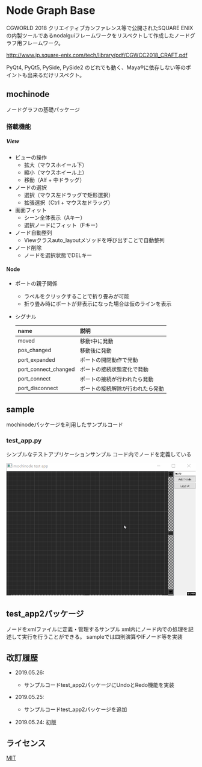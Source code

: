 # Node Graph Base

CGWORLD 2018 クリエイティブカンファレンス等で公開されたSQUARE ENIXの内製ツールであるnodalguiフレームワークをリスペクトして作成したノードグラフ用フレームワーク。

http://www.jp.square-enix.com/tech/library/pdf/CGWCC2018_CRAFT.pdf

PyQt4, PyQt5, PySide, PySide2 のどれでも動く、Maya®に依存しない等のポイントも出来るだけリスペクト。
  
## mochinode

ノードグラフの基礎パッケージ

### 搭載機能

##### View
* ビューの操作
  - 拡大（マウスホイール下）
  - 縮小（マウスホイール上）
  - 移動（Alf + 中ドラッグ）
* ノードの選択
  - 選択（マウス左ドラッグで矩形選択）
  - 拡張選択（Ctrl + マウス左ドラッグ）
* 画面フィット
  - シーン全体表示（Aキー）
  - 選択ノードにフィット（Fキー）
* ノード自動整列
  - Viewクラスauto_layoutメソッドを呼び出すことで自動整列
* ノード削除
  - ノードを選択状態でDELキー
  
  
#### Node
* ポートの親子関係
  - ラベルをクリックすることで折り畳みが可能
  - 折り畳み時にポートが非表示になった場合は仮のラインを表示
  
* シグナル

    | name | 説明 |
    ----|---- 
    | moved | 移動t中に発動 |
    | pos_changed | 移動後に発動 |
    | port_expanded | ポートの開閉動作で発動 |
    | port_connect_changed | ポートの接続状態変化で発動 |
    | port_connect | ポートの接続が行われたら発動 |
    | port_disconnect | ポートの接続解除が行われたら発動 |

  
## sample

mochinodeパッケージを利用したサンプルコード

### test_app.py

シンプルなテストアプリケーションサンプル
コード内でノードを定義している

![NodeTool](/images/01.gif)

## test_app2パッケージ

ノードをxmlファイルに定義・管理するサンプル
xml内にノード内での処理を記述して実行を行うことができる。
sampleでは四則演算やIFノード等を実装


## 改訂履歴
* 2019.05.26: 
  - サンプルコードtest_app2パッケージにUndoとRedo機能を実装

* 2019.05.25: 
  - サンプルコードtest_app2パッケージを追加

* 2019.05.24: 初版

## ライセンス

[MIT](https://github.com/mochio326/mochinode/blob/master/LICENSE)
